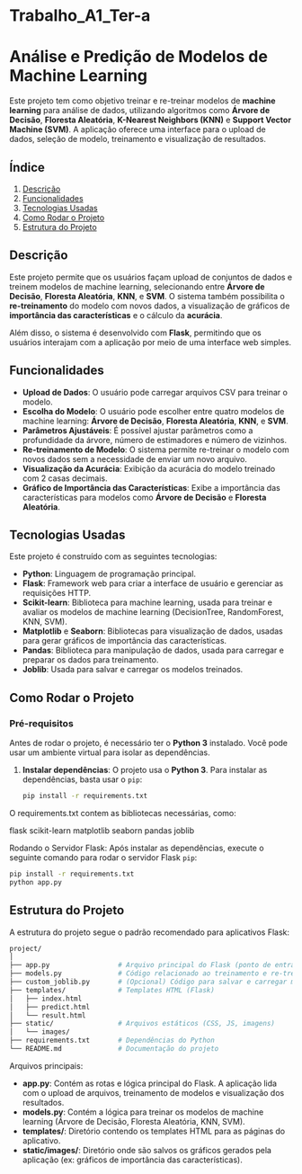 # Trabalho_A1_Ter-a

# Análise e Predição de Modelos de Machine Learning

Este projeto tem como objetivo treinar e re-treinar modelos de **machine learning** para análise de dados, utilizando algoritmos como **Árvore de Decisão**, **Floresta Aleatória**, **K-Nearest Neighbors (KNN)** e **Support Vector Machine (SVM)**. A aplicação oferece uma interface para o upload de dados, seleção de modelo, treinamento e visualização de resultados.

## Índice

1. [Descrição](#descrição)
2. [Funcionalidades](#funcionalidades)
3. [Tecnologias Usadas](#tecnologias-usadas)
4. [Como Rodar o Projeto](#como-rodar-o-projeto)
5. [Estrutura do Projeto](#estrutura-do-projeto)

## Descrição

Este projeto permite que os usuários façam upload de conjuntos de dados e treinem modelos de machine learning, selecionando entre **Árvore de Decisão**, **Floresta Aleatória**, **KNN**, e **SVM**. O sistema também possibilita o **re-treinamento** do modelo com novos dados, a visualização de gráficos de **importância das características** e o cálculo da **acurácia**.

Além disso, o sistema é desenvolvido com **Flask**, permitindo que os usuários interajam com a aplicação por meio de uma interface web simples.

## Funcionalidades

- **Upload de Dados**: O usuário pode carregar arquivos CSV para treinar o modelo.
- **Escolha do Modelo**: O usuário pode escolher entre quatro modelos de machine learning: **Árvore de Decisão**, **Floresta Aleatória**, **KNN**, e **SVM**.
- **Parâmetros Ajustáveis**: É possível ajustar parâmetros como a profundidade da árvore, número de estimadores e número de vizinhos.
- **Re-treinamento de Modelo**: O sistema permite re-treinar o modelo com novos dados sem a necessidade de enviar um novo arquivo.
- **Visualização da Acurácia**: Exibição da acurácia do modelo treinado com 2 casas decimais.
- **Gráfico de Importância das Características**: Exibe a importância das características para modelos como **Árvore de Decisão** e **Floresta Aleatória**.

## Tecnologias Usadas

Este projeto é construído com as seguintes tecnologias:

- **Python**: Linguagem de programação principal.
- **Flask**: Framework web para criar a interface de usuário e gerenciar as requisições HTTP.
- **Scikit-learn**: Biblioteca para machine learning, usada para treinar e avaliar os modelos de machine learning (DecisionTree, RandomForest, KNN, SVM).
- **Matplotlib** e **Seaborn**: Bibliotecas para visualização de dados, usadas para gerar gráficos de importância das características.
- **Pandas**: Biblioteca para manipulação de dados, usada para carregar e preparar os dados para treinamento.
- **Joblib**: Usada para salvar e carregar os modelos treinados.

## Como Rodar o Projeto

### Pré-requisitos

Antes de rodar o projeto, é necessário ter o **Python 3** instalado. Você pode usar um ambiente virtual para isolar as dependências.

1. **Instalar dependências**:
   O projeto usa o **Python 3**. Para instalar as dependências, basta usar o `pip`:

   ```bash
   pip install -r requirements.txt

O requirements.txt contem as bibliotecas necessárias, como:

flask
scikit-learn
matplotlib
seaborn
pandas
joblib

Rodando o Servidor Flask: Após instalar as dependências, execute o seguinte comando para rodar o servidor Flask `pip`: 
   ```bash
   pip install -r requirements.txt
   python app.py
````
## Estrutura do Projeto
A estrutura do projeto segue o padrão recomendado para aplicativos Flask:
```bash
project/
│
├── app.py                 # Arquivo principal do Flask (ponto de entrada)
├── models.py              # Código relacionado ao treinamento e re-treinamento de modelos
├── custom_joblib.py       # (Opcional) Código para salvar e carregar modelos (se usado)
├── templates/             # Templates HTML (Flask)
│   ├── index.html
│   ├── predict.html
│   └── result.html
├── static/                # Arquivos estáticos (CSS, JS, imagens)
│   └── images/
├── requirements.txt       # Dependências do Python
└── README.md              # Documentação do projeto
````
Arquivos principais:
- **app.py**: Contém as rotas e lógica principal do Flask. A aplicação lida com o upload de arquivos, treinamento de modelos e visualização dos resultados.
- **models.py**: Contém a lógica para treinar os modelos de machine learning (Árvore de Decisão, Floresta Aleatória, KNN, SVM).
- **templates/**: Diretório contendo os templates HTML para as páginas do aplicativo.
- **static/images/**: Diretório onde são salvos os gráficos gerados pela aplicação (ex: gráficos de importância das características).





